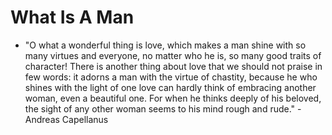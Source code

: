 
# What Is A Man

* "O what a wonderful thing is love, which makes a man shine with so many virtues and everyone, no matter who he is, so many good traits of character! There is another thing about love that we should not praise in few words: it adorns a man with the virtue of chastity, because he who shines with the light of one love can hardly think of embracing another woman, even a beautiful one. For when he thinks deeply of his beloved, the sight of any other woman seems to his mind rough and rude." - Andreas Capellanus
